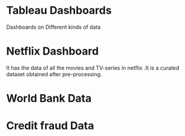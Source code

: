 # Tableau Dashboards
 Dashboards on Different kinds of data

# Netflix Dashboard
It has the data of all the movies and TV-series in netflix .It is a curated dataset obtained after pre-processing.

# World Bank Data

# Credit fraud Data
